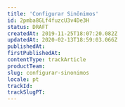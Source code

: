 ```yaml
---
title: 'Configurar Sinônimos'
id: 2pmba8GLf4fuzcU3v4De3H
status: DRAFT
createdAt: 2019-11-25T18:07:20.082Z
updatedAt: 2020-02-13T18:59:03.066Z
publishedAt: 
firstPublishedAt: 
contentType: trackArticle
productTeam: 
slug: configurar-sinonimos
locale: pt
trackId: 
trackSlugPT: 
---
```



